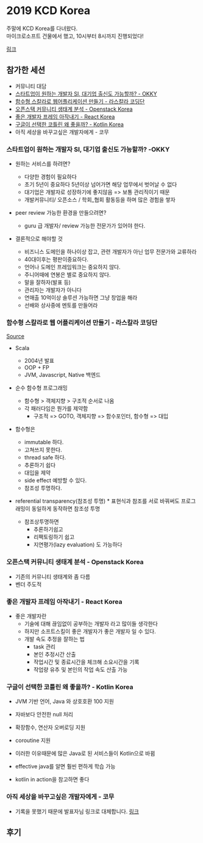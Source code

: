 # 2019 KCD Korea

주말에 KCD Korea를 다녀왔다.  
마이크로소프트 건물에서 했고, 10시부터 8시까지 진행되었다! 

[링크](https://kcd2019.festa.io/)

## 참가한 세션
* 커뮤니티 대담	
* [스타트업이 원하는 개발자 SI, 대기업 출신도 가능할까? - OKKY](https://github.com/sehajyang/TIL/blob/master/Seminar/190223-2019-KCD-Korea.md#%EC%8A%A4%ED%83%80%ED%8A%B8%EC%97%85%EC%9D%B4-%EC%9B%90%ED%95%98%EB%8A%94-%EA%B0%9C%EB%B0%9C%EC%9E%90-si-%EB%8C%80%EA%B8%B0%EC%97%85-%EC%B6%9C%EC%8B%A0%EB%8F%84-%EA%B0%80%EB%8A%A5%ED%95%A0%EA%B9%8C--okky
)
* [함수형 스칼라로 웹어플리케이션 만들기 - 라스칼라 코딩단](https://github.com/sehajyang/TIL/blob/master/Seminar/190223-2019-KCD-Korea.md#%ED%95%A8%EC%88%98%ED%98%95-%EC%8A%A4%EC%B9%BC%EB%9D%BC%EB%A1%9C-%EC%9B%B9%EC%96%B4%ED%94%8C%EB%A6%AC%EC%BC%80%EC%9D%B4%EC%85%98-%EB%A7%8C%EB%93%A4%EA%B8%B0---%EB%9D%BC%EC%8A%A4%EC%B9%BC%EB%9D%BC-%EC%BD%94%EB%94%A9%EB%8B%A8
)
* [오픈스택 커뮤니티 생태계 분석 - Openstack Korea](https://github.com/sehajyang/TIL/blob/master/Seminar/190223-2019-KCD-Korea.md#%EC%98%A4%ED%94%88%EC%8A%A4%ED%83%9D-%EC%BB%A4%EB%AE%A4%EB%8B%88%ED%8B%B0-%EC%83%9D%ED%83%9C%EA%B3%84-%EB%B6%84%EC%84%9D---openstack-korea
)
* [좋은 개발자 프레임 아작내기 - React Korea](https://github.com/sehajyang/TIL/blob/master/Seminar/190223-2019-KCD-Korea.md#%EC%A2%8B%EC%9D%80-%EA%B0%9C%EB%B0%9C%EC%9E%90-%ED%94%84%EB%A0%88%EC%9E%84-%EC%95%84%EC%9E%91%EB%82%B4%EA%B8%B0---react-korea
)
* [구글이 선택한 코틀린 왜 좋을까? - Kotlin Korea](https://github.com/sehajyang/TIL/blob/master/Seminar/190223-2019-KCD-Korea.md#%EA%B5%AC%EA%B8%80%EC%9D%B4-%EC%84%A0%ED%83%9D%ED%95%9C-%EC%BD%94%ED%8B%80%EB%A6%B0-%EC%99%9C-%EC%A2%8B%EC%9D%84%EA%B9%8C---kotlin-korea
)
* 아직 세상을 바꾸고싶은 개발자에게 - 코무

### 스타트업이 원하는 개발자 SI, 대기업 출신도 가능할까? -OKKY

* 원하는 서비스를 하려면?
	* 다양한 경험이 필요하다
	* 초기 5년이 중요하다 5년이상 넘어가면 해당 업무에서 벗어날 수 없다
	* 대기업은 개발자로 성장하기에 좋지않음 => 보통 관리직이기 때문
	* 개발커뮤니티/ 오픈소스 / 학회_협회 활동등을 하며 많은 경험을 쌓자
	
* peer review 가능한 환경을 만들으려면?
	* guru 급 개발자/ review 가능한 전문가가 있어야 한다.
	
* 결론적으로 해야할 것
	* 비즈니스 도메인을 하나이상 잡고, 관련 개발자가 아닌 업무 전문가와 교류하라
	* 40대이후는 평판이중요하다.
	* 언어나 도메인 프레임워크는 중요하지 않다.
	* 주니어때에 연봉은 별로 중요하지 않다.
	* 말을 잘하자(발표 등)
	* 관리자는 개발자가 아니다
	* 연매출 10억이상 솔루션 가능하면 그냥 창업을 해라
	* 선배와 상사중에 멘토를 만들어라

### 함수형 스칼라로 웹 어플리케이션 만들기 - 라스칼라 코딩단
[Source](https://github.com/guersam)

* Scala
    * 2004년 발표
    * OOP + FP
    * JVM, Javascript, Native 백엔드

* 순수 함수형 프로그래밍
    * 함수형 > 객체지향 > 구조적 순서로 나옴
    * 각 패러다임은 뭔가를 제약함
    	* 구조적 => GOTO, 객체지향 => 함수포인터, 함수형 => 대입
	
* 함수형은 
    * immutable 하다.
    * 고쳐쓰지 못한다.
    * thread safe 하다.
    * 추론하기 쉽다
    * 대입을 제약
    * side effect 예방할 수 있다.
    * 참조성 투명하다.
    
* referential transparency(참조성 투명)
        * 표현식과 참조를 서로 바꿔써도 프로그래밍이 동일하게 동작하면 참조성 투명
    * 참조상투명하면
        * 추론하기쉽고
        * 리팩토링하기 쉽고
        * 지연평가(lazy evaluation) 도 가능하다

### 오픈스택 커뮤니티 생태계 분석 - Openstack Korea
* 기존의 커뮤니티 생태계와 좀 다름
* 벤더 주도적

### 좋은 개발자 프레임 아작내기 - React Korea
* 좋은 개발자란
    * 기술에 대해 끊임없이 공부하는 개발자 라고 많이들 생각한다
    * 하지만 소프트스킬이 좋은 개발자가 좋은 개발자 일 수 있다.
    * 개발 속도 추정을 잘하는 법
        * task 관리
        * 본인 추정시간 산출
        * 작업시간 및 종료시간을 체크해 소요시간을 기록
        * 작업량 유추 및 본인의 작업 속도 산출 가능
        
### 구글이 선택한 코틀린 왜 좋을까? - Kotlin Korea
* JVM 기반 언어, Java 와 상호호환 100 지원
* 자바보다 안전한 null 처리
* 확장함수, 연산자 오버로딩 지원
* coroutine 지원
* 이러한 이유때문에 많은 Java로 된 서비스들이 Kotlin으로 바뀜

* effective java를 알면 훨씬 편하게 학습 가능
* kotlin in action을 참고하면 좋다

### 아직 세상을 바꾸고싶은 개발자에게 - 코무
* 기록을 못했기 때문에 발표자님 링크로 대체합니다. [링크](https://brunch.co.kr/@needleworm/59)

## 후기

